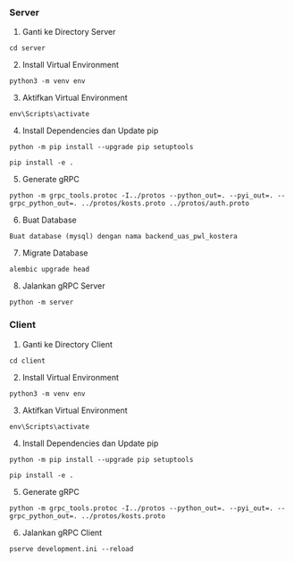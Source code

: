 ### Server

1. Ganti ke Directory Server

```
cd server
```

2. Install Virtual Environment

```
python3 -m venv env
```

3. Aktifkan Virtual Environment

```
env\Scripts\activate
```

4. Install Dependencies dan Update pip

```
python -m pip install --upgrade pip setuptools
```

```
pip install -e .
```

5. Generate gRPC

```
python -m grpc_tools.protoc -I../protos --python_out=. --pyi_out=. --grpc_python_out=. ../protos/kosts.proto ../protos/auth.proto
```

6. Buat Database

```
Buat database (mysql) dengan nama backend_uas_pwl_kostera
```

7. Migrate Database

```
alembic upgrade head
```

8. Jalankan gRPC Server

```
python -m server
```

### Client

1. Ganti ke Directory Client

```
cd client
```

2. Install Virtual Environment

```
python3 -m venv env
```

3. Aktifkan Virtual Environment

```
env\Scripts\activate
```

4. Install Dependencies dan Update pip

```
python -m pip install --upgrade pip setuptools
```

```
pip install -e .
```

5. Generate gRPC

```
python -m grpc_tools.protoc -I../protos --python_out=. --pyi_out=. --grpc_python_out=. ../protos/kosts.proto
```

6. Jalankan gRPC Client

```
pserve development.ini --reload
```
